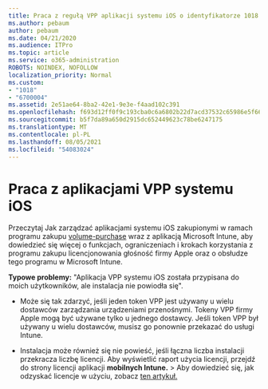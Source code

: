 ```yaml
---
title: Praca z regułą VPP aplikacji systemu iOS o identyfikatorze 1018
ms.author: pebaum
author: pebaum
ms.date: 04/21/2020
ms.audience: ITPro
ms.topic: article
ms.service: o365-administration
ROBOTS: NOINDEX, NOFOLLOW
localization_priority: Normal
ms.custom:
- "1018"
- "6700004"
ms.assetid: 2e51ae64-8ba2-42e1-9e3e-f4aad102c391
ms.openlocfilehash: f693d12ff0f9c193cba0c6a6802b22d7acd37532c65986e5f6613e18c021f06b
ms.sourcegitcommit: b5f7da89a650d2915dc652449623c78be6247175
ms.translationtype: MT
ms.contentlocale: pl-PL
ms.lasthandoff: 08/05/2021
ms.locfileid: "54083024"
---
```

# <a name="working-with-ios-vpp-applications"></a>Praca z aplikacjami VPP systemu iOS

Przeczytaj Jak zarządzać aplikacjami systemu iOS zakupionymi w ramach programu zakupu [volume-purchase](https://docs.microsoft.com/intune/vpp-apps-ios) wraz z aplikacją Microsoft Intune, aby dowiedzieć się więcej o funkcjach, ograniczeniach i krokach korzystania z programu zakupu licencjonowania głośność firmy Apple oraz o obsłudze tego programu w Microsoft Intune.
  
 **Typowe problemy:** "Aplikacja VPP systemu iOS została przypisana do moich użytkowników, ale instalacja nie powiodła się".
  
- Może się tak zdarzyć, jeśli jeden token VPP jest używany u wielu dostawców zarządzania urządzeniami przenośnymi. Tokeny VPP firmy Apple mogą być używane tylko u jednego dostawcy. Jeśli token VPP był używany u wielu dostawców, musisz go ponownie przekazać do usługi Intune.

- Instalacja może również się nie powieść, jeśli łączna liczba instalacji przekracza liczbę licencji. Aby wyświetlić raport użycia licencji, przejdź do strony licencji aplikacji **mobilnych Intune.** \>  Aby dowiedzieć się, jak odzyskać licencje w użyciu, zobacz [ten artykuł.](https://docs.microsoft.com/intune/vpp-apps-ios#revoking-app-licenses-and-deleting-tokens)
